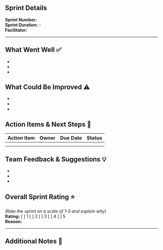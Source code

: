 
## Sprint Details
**Sprint Number:** <!-- Add sprint number -->  
**Sprint Duration:** <!-- Start Date --> - <!-- End Date -->  
**Facilitator:** <!-- Name of the retrospective facilitator -->

---

## What Went Well ✅
<!-- List things that worked well during the sprint -->
- 
- 
- 

## What Could Be Improved ⚠️
<!-- List areas where improvement is needed -->
- 
- 
- 

## Action Items & Next Steps 🔄
| Action Item | Owner | Due Date | Status |
|------------|-------|---------|--------|
| <!-- Action 1 --> | <!-- Name --> | <!-- Date --> | <!-- Not Started/In Progress/Completed --> |
| <!-- Action 2 --> | <!-- Name --> | <!-- Date --> | <!-- Not Started/In Progress/Completed --> |
	
## Team Feedback & Suggestions 💡
<!-- Additional feedback or ideas from the team -->
- 
- 
- 

## Overall Sprint Rating ⭐
_(Rate the sprint on a scale of 1-5 and explain why)_  
**Rating:** [ ] 1 [ ] 2 [ ] 3 [ ] 4 [ ] 5  
**Reason:** <!-- Brief explanation of the rating -->

---

## Additional Notes 📝
<!-- Any extra comments or discussion points -->
